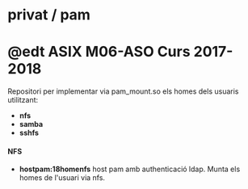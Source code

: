 # privat / pam
# @edt ASIX M06-ASO Curs 2017-2018

Repositori per implementar via pam_mount.so els homes dels usuaris utilitzant:

 * **nfs**
 * **samba**
 * **sshfs**

#### NFS

* **hostpam:18homenfs** host pam amb authenticació ldap. Munta els homes de l'usuari via nfs.



